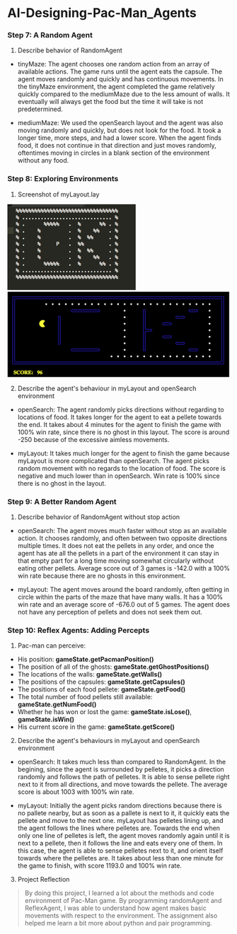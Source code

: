 # AI-Designing-Pac-Man_Agents

### Step 7: A Random Agent
1. Describe behavior of RandomAgent

  * tinyMaze: The agent chooses one random action from an array of available actions. The game runs until the agent eats the capsule. The agent moves randomly and quickly and has continuous movements. In the tinyMaze environment, the agent completed the game relatively quickly compared to the mediumMaze due to the less amount of walls. It eventually will always get the food but the time it will take is not predetermined. 

  * mediumMaze: We used the openSearch layout and the agent was also moving randomly and quickly, but does not look for the food. It took a longer time, more steps, and had a lower score. When the agent finds food, it does not continue in that direction and just moves randomly, oftentimes moving in circles in a blank section of the environment without any food. 
  
### Step 8: Exploring Environments
1. Screenshot of myLayout.lay 

![myLayout.lay](myLayout.png)
![myLayoutEnv](myLayoutEnv.png)

2. Describe the agent's behaviour in myLayout and openSearch environment

  * openSearch: The agent randomly picks directions without regarding to locations of food. It takes longer for the agent to eat a pellete towards the end. It takes about 4 minutes for the agent to finish the game with 100% win rate, since there is no ghost in this layout. The score is around -250 because of the excessive aimless movements.

  * myLayout: It takes much longer for the agent to finish the game because myLayout is more complicated than openSearch. The agent picks random movement with no regards to the location of food. The score is negative and much lower than in openSearch. Win rate is 100% since there is no ghost in the layout.

### Step 9: A Better Random Agent
1. Describe behavior of RandomAgent without stop action

  * openSearch: The agent moves much faster without stop as an available action. It chooses randomly, and often between two opposite directions multiple times. It does not eat the pellets in any order, and once the agent has ate all the pellets in a part of the environment it can stay in that empty part for a long time moving somewhat circularly without eating other pellets. Average score out of 3 games is -142.0 with a 100% win rate because there are no ghosts in this environment.

  * myLayout: The agent moves around the board randomly, often getting in circle within the parts of the maze that have many walls. It has a 100% win rate and an average score of -676.0 out of 5 games. The agent does not have any perception of pellets and does not seek them out. 

### Step 10: Reflex Agents: Adding Percepts
1. Pac-man can perceive:

  * His position: __gameState.getPacmanPosition()__
  * The position of all of the ghosts: __gameState.getGhostPositions()__
  * The locations of the walls: __gameState.getWalls()__
  * The positions of the capsules: __gameState.getCapsules()__
  * The positions of each food pellete: __gameState.getFood()__
  * The total number of food pellets still available: __gameState.getNumFood()__
  * Whether he has won or lost the game: __gameState.isLose()__, __gameState.isWin()__ 
  * His current score in the game: __gameState.getScore()__

2. Describe the agent's behaviours in myLayout and openSearch environment
  
  * openSearch: It takes much less than compared to RandomAgent. In the begining, since the agent is surrounded by pelletes, it picks a direction randomly and follows the path of pelletes. It is able to sense pellete right next to it from all directions, and move towards the pellete. The average score is about 1003 with 100% win rate.

  * myLayout: Initially the agent picks random directions because there is no pallete nearby, but as soon as a pallete is next to it, it quickly eats the pellete and move to the next one. myLayout has pelletes lining up, and the agent follows the lines where pelletes are. Towards the end when only one line of pelletes is left, the agent moves randomly again until it is next to a pellete, then it follows the line and eats every one of them. In this case, the agent is able to sense pelletes next to it, and orient itself towards where the pelletes are. It takes about less than one minute for the game to finish, with score 1193.0 and 100% win rate. 

3. Project Reflection 
  
> By doing this project, I learned a lot about the methods and code environment of Pac-Man game. By programming randomAgent and ReflexAgent, I was able to understand how agent makes basic movements with respect to the environment. The assignment also helped me learn a bit more about python and pair programming. 
